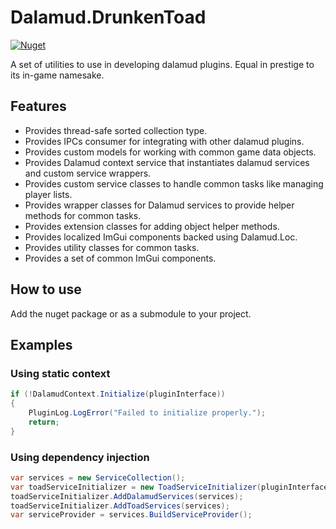 # Dalamud.DrunkenToad
[![Nuget](https://img.shields.io/nuget/v/Dalamud.DrunkenToad)](https://www.nuget.org/packages/Dalamud.DrunkenToad/)

A set of utilities to use in developing dalamud plugins. Equal in prestige to its in-game namesake.

## Features
- Provides thread-safe sorted collection type.
- Provides IPCs consumer for integrating with other dalamud plugins.
- Provides custom models for working with common game data objects.
- Provides Dalamud context service that instantiates dalamud services and custom service wrappers.
- Provides custom service classes to handle common tasks like managing player lists.
- Provides wrapper classes for Dalamud services to provide helper methods for common tasks.
- Provides extension classes for adding object helper methods.
- Provides localized ImGui components backed using Dalamud.Loc.
- Provides utility classes for common tasks.
- Provides a set of common ImGui components.

## How to use
Add the nuget package or as a submodule to your project.

## Examples

### Using static context
```csharp
if (!DalamudContext.Initialize(pluginInterface))
{
    PluginLog.LogError("Failed to initialize properly.");
    return;
}
```

### Using dependency injection
```csharp
var services = new ServiceCollection();
var toadServiceInitializer = new ToadServiceInitializer(pluginInterface);
toadServiceInitializer.AddDalamudServices(services);
toadServiceInitializer.AddToadServices(services);
var serviceProvider = services.BuildServiceProvider();
```

